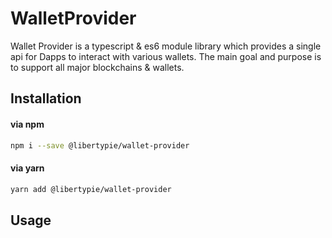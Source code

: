# WalletProvider
Wallet Provider is a typescript & es6 module library which provides a single api for Dapps to interact with various wallets. The main goal and purpose is to support all major blockchains & wallets.

## Installation 

#### via npm 
```sh
npm i --save @libertypie/wallet-provider
```

#### via yarn 
```sh
yarn add @libertypie/wallet-provider
```

## Usage